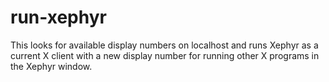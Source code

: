 # run-xephyr
This looks for available display numbers on localhost and runs Xephyr as a current X client with a new display number for running other X programs in the Xephyr window.
